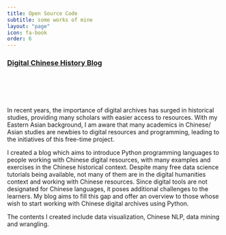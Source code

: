 ```yaml
---
title: Open Source Code
subtitle: some works of mine
layout: "page"
icon: fa-book
order: 6
---
```


### [**Digital Chinese History Blog**](https://pinkychow1010.github.io/digital-chinese-history-blog/)

<br>

<span class="image left"><img src="{{ 'assets/images/blog.jpg' | relative_url }}" alt="" /></span>

<br>

In recent years, the importance of digital archives has surged in historical studies, providing many scholars with easier access to resources. With my Eastern Asian background, I am aware that many academics in Chinese/ Asian studies are newbies to digital resources and programming, leading to the initiatives of this free-time project. 

I created a blog which aims to introduce Python programming languages to people working with Chinese digital resources, with many examples and exercises in the Chinese historical context. Despite many free data science tutorials being available, not many of them are in the digital humanities context and working with Chinese resources. Since digital tools are not designated for Chinese languages, it poses additional challenges to the learners. My blog aims to fill this gap and offer an overview to those whose wish to start working with Chinese digital archives using Python. 

The contents I created include data visualization, Chinese NLP,  data mining and wrangling.

<!-- 
<a href='https://pinkychow1010.github.io/digital-chinese-history-blog/' class="button scrolly">Click to View</a>
 -->

